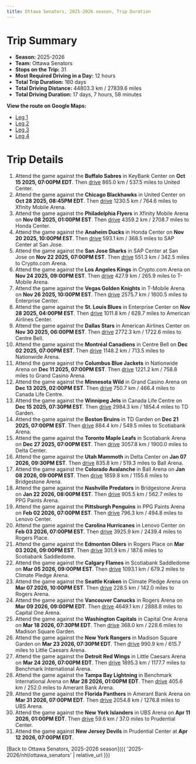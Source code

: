 ```yaml
---
title: Ottawa Senators, 2025-2026 season, Trip Duration
---
```


# Trip Summary
- **Season:** 2025-2026
- **Team:** Ottawa Senators
- **Stops on the Trip:** 31
- **Most Required Driving in a Day:** 12 hours
- **Total Trip Duration:** 180 days
- **Total Driving Distance:** 44803.3 km / 27839.6 miles
- **Total Driving Duration:** 17 days, 7 hours, 58 minutes

**View the route on Google Maps:**
- [Leg 1](https://www.google.com/maps/dir/KeyBank+Center+Buffalo/United+Center+Chicago/Xfinity+Mobile+Arena+Philadelphia/Honda+Center+Anaheim/SAP+Center+at+San+Jose+San+Jose/Crypto.com+Arena+Los+Angeles/T-Mobile+Arena+Vegas/Enterprise+Center+St.+Louis/American+Airlines+Center+Dallas/Centre+Bell+Montréal)
- [Leg 2](https://www.google.com/maps/dir/Centre+Bell+Montréal/Nationwide+Arena+Columbus/Grand+Casino+Arena+Minnesota/Canada+Life+Centre+Winnipeg/TD+Garden+Boston/Scotiabank+Arena+Toronto/Delta+Center+Utah/Ball+Arena+Colorado/Bridgestone+Arena+Nashville/PPG+Paints+Arena+Pittsburgh)
- [Leg 3](https://www.google.com/maps/dir/PPG+Paints+Arena+Pittsburgh/Lenovo+Center+Carolina/Rogers+Place+Edmonton/Scotiabank+Saddledome+Calgary/Climate+Pledge+Arena+Seattle/Rogers+Arena+Vancouver/Capital+One+Arena+Washington/Madison+Square+Garden+New+York/Little+Caesars+Arena+Detroit/Benchmark+International+Arena+Tampa+Bay)
- [Leg 4](https://www.google.com/maps/dir/Benchmark+International+Arena+Tampa+Bay/Amerant+Bank+Arena+Florida/UBS+Arena+New+York/Prudential+Center+New+Jersey)

# Trip Details
1. Attend the game against the **Buffalo Sabres** in KeyBank Center on **Oct 15 2025, 07:00PM EDT**. Then [drive](https://www.google.com/maps/dir/KeyBank+Center+Buffalo/United+Center+Chicago) 865.0 km / 537.5 miles to United Center.
2. Attend the game against the **Chicago Blackhawks** in United Center on **Oct 28 2025, 08:45PM EDT**. Then [drive](https://www.google.com/maps/dir/United+Center+Chicago/Xfinity+Mobile+Arena+Philadelphia) 1230.5 km / 764.6 miles to Xfinity Mobile Arena.
3. Attend the game against the **Philadelphia Flyers** in Xfinity Mobile Arena on **Nov 08 2025, 01:00PM EST**. Then [drive](https://www.google.com/maps/dir/Xfinity+Mobile+Arena+Philadelphia/Honda+Center+Anaheim) 4359.2 km / 2708.7 miles to Honda Center.
4. Attend the game against the **Anaheim Ducks** in Honda Center on **Nov 20 2025, 10:00PM EST**. Then [drive](https://www.google.com/maps/dir/Honda+Center+Anaheim/SAP+Center+at+San+Jose+San+Jose) 593.1 km / 368.5 miles to SAP Center at San Jose.
5. Attend the game against the **San Jose Sharks** in SAP Center at San Jose on **Nov 22 2025, 07:00PM EST**. Then [drive](https://www.google.com/maps/dir/SAP+Center+at+San+Jose+San+Jose/Crypto.com+Arena+Los+Angeles) 551.3 km / 342.5 miles to Crypto.com Arena.
6. Attend the game against the **Los Angeles Kings** in Crypto.com Arena on **Nov 24 2025, 09:00PM EST**. Then [drive](https://www.google.com/maps/dir/Crypto.com+Arena+Los+Angeles/T-Mobile+Arena+Vegas) 427.9 km / 265.9 miles to T-Mobile Arena.
7. Attend the game against the **Vegas Golden Knights** in T-Mobile Arena on **Nov 26 2025, 10:00PM EST**. Then [drive](https://www.google.com/maps/dir/T-Mobile+Arena+Vegas/Enterprise+Center+St.+Louis) 2575.7 km / 1600.5 miles to Enterprise Center.
8. Attend the game against the **St. Louis Blues** in Enterprise Center on **Nov 28 2025, 04:00PM EST**. Then [drive](https://www.google.com/maps/dir/Enterprise+Center+St.+Louis/American+Airlines+Center+Dallas) 1011.8 km / 628.7 miles to American Airlines Center.
9. Attend the game against the **Dallas Stars** in American Airlines Center on **Nov 30 2025, 06:00PM EST**. Then [drive](https://www.google.com/maps/dir/American+Airlines+Center+Dallas/Centre+Bell+Montréal) 2772.3 km / 1722.6 miles to Centre Bell.
10. Attend the game against the **Montréal Canadiens** in Centre Bell on **Dec 02 2025, 07:00PM EST**. Then [drive](https://www.google.com/maps/dir/Centre+Bell+Montréal/Nationwide+Arena+Columbus) 1148.2 km / 713.5 miles to Nationwide Arena.
11. Attend the game against the **Columbus Blue Jackets** in Nationwide Arena on **Dec 11 2025, 07:00PM EST**. Then [drive](https://www.google.com/maps/dir/Nationwide+Arena+Columbus/Grand+Casino+Arena+Minnesota) 1221.2 km / 758.8 miles to Grand Casino Arena.
12. Attend the game against the **Minnesota Wild** in Grand Casino Arena on **Dec 13 2025, 02:00PM EST**. Then [drive](https://www.google.com/maps/dir/Grand+Casino+Arena+Minnesota/Canada+Life+Centre+Winnipeg) 750.7 km / 466.4 miles to Canada Life Centre.
13. Attend the game against the **Winnipeg Jets** in Canada Life Centre on **Dec 15 2025, 07:30PM EST**. Then [drive](https://www.google.com/maps/dir/Canada+Life+Centre+Winnipeg/TD+Garden+Boston) 2984.3 km / 1854.4 miles to TD Garden.
14. Attend the game against the **Boston Bruins** in TD Garden on **Dec 21 2025, 07:00PM EST**. Then [drive](https://www.google.com/maps/dir/TD+Garden+Boston/Scotiabank+Arena+Toronto) 884.4 km / 549.5 miles to Scotiabank Arena.
15. Attend the game against the **Toronto Maple Leafs** in Scotiabank Arena on **Dec 27 2025, 07:00PM EST**. Then [drive](https://www.google.com/maps/dir/Scotiabank+Arena+Toronto/Delta+Center+Utah) 3057.8 km / 1900.0 miles to Delta Center.
16. Attend the game against the **Utah Mammoth** in Delta Center on **Jan 07 2026, 09:30PM EST**. Then [drive](https://www.google.com/maps/dir/Delta+Center+Utah/Ball+Arena+Colorado) 835.8 km / 519.3 miles to Ball Arena.
17. Attend the game against the **Colorado Avalanche** in Ball Arena on **Jan 08 2026, 09:00PM EST**. Then [drive](https://www.google.com/maps/dir/Ball+Arena+Colorado/Bridgestone+Arena+Nashville) 1859.8 km / 1155.6 miles to Bridgestone Arena.
18. Attend the game against the **Nashville Predators** in Bridgestone Arena on **Jan 22 2026, 08:00PM EST**. Then [drive](https://www.google.com/maps/dir/Bridgestone+Arena+Nashville/PPG+Paints+Arena+Pittsburgh) 905.5 km / 562.7 miles to PPG Paints Arena.
19. Attend the game against the **Pittsburgh Penguins** in PPG Paints Arena on **Feb 02 2026, 07:00PM EST**. Then [drive](https://www.google.com/maps/dir/PPG+Paints+Arena+Pittsburgh/Lenovo+Center+Carolina) 796.3 km / 494.8 miles to Lenovo Center.
20. Attend the game against the **Carolina Hurricanes** in Lenovo Center on **Feb 03 2026, 07:00PM EST**. Then [drive](https://www.google.com/maps/dir/Lenovo+Center+Carolina/Rogers+Place+Edmonton) 3925.9 km / 2439.4 miles to Rogers Place.
21. Attend the game against the **Edmonton Oilers** in Rogers Place on **Mar 03 2026, 09:00PM EST**. Then [drive](https://www.google.com/maps/dir/Rogers+Place+Edmonton/Scotiabank+Saddledome+Calgary) 301.9 km / 187.6 miles to Scotiabank Saddledome.
22. Attend the game against the **Calgary Flames** in Scotiabank Saddledome on **Mar 05 2026, 09:00PM EST**. Then [drive](https://www.google.com/maps/dir/Scotiabank+Saddledome+Calgary/Climate+Pledge+Arena+Seattle) 1093.1 km / 679.2 miles to Climate Pledge Arena.
23. Attend the game against the **Seattle Kraken** in Climate Pledge Arena on **Mar 07 2026, 10:00PM EST**. Then [drive](https://www.google.com/maps/dir/Climate+Pledge+Arena+Seattle/Rogers+Arena+Vancouver) 228.5 km / 142.0 miles to Rogers Arena.
24. Attend the game against the **Vancouver Canucks** in Rogers Arena on **Mar 09 2026, 09:00PM EDT**. Then [drive](https://www.google.com/maps/dir/Rogers+Arena+Vancouver/Capital+One+Arena+Washington) 4649.1 km / 2888.8 miles to Capital One Arena.
25. Attend the game against the **Washington Capitals** in Capital One Arena on **Mar 18 2026, 07:30PM EDT**. Then [drive](https://www.google.com/maps/dir/Capital+One+Arena+Washington/Madison+Square+Garden+New+York) 368.0 km / 228.6 miles to Madison Square Garden.
26. Attend the game against the **New York Rangers** in Madison Square Garden on **Mar 23 2026, 07:30PM EDT**. Then [drive](https://www.google.com/maps/dir/Madison+Square+Garden+New+York/Little+Caesars+Arena+Detroit) 990.9 km / 615.7 miles to Little Caesars Arena.
27. Attend the game against the **Detroit Red Wings** in Little Caesars Arena on **Mar 24 2026, 07:00PM EDT**. Then [drive](https://www.google.com/maps/dir/Little+Caesars+Arena+Detroit/Benchmark+International+Arena+Tampa+Bay) 1895.3 km / 1177.7 miles to Benchmark International Arena.
28. Attend the game against the **Tampa Bay Lightning** in Benchmark International Arena on **Mar 28 2026, 01:00PM EDT**. Then [drive](https://www.google.com/maps/dir/Benchmark+International+Arena+Tampa+Bay/Amerant+Bank+Arena+Florida) 405.6 km / 252.0 miles to Amerant Bank Arena.
29. Attend the game against the **Florida Panthers** in Amerant Bank Arena on **Mar 31 2026, 07:00PM EDT**. Then [drive](https://www.google.com/maps/dir/Amerant+Bank+Arena+Florida/UBS+Arena+New+York) 2054.8 km / 1276.8 miles to UBS Arena.
30. Attend the game against the **New York Islanders** in UBS Arena on **Apr 11 2026, 01:00PM EDT**. Then [drive](https://www.google.com/maps/dir/UBS+Arena+New+York/Prudential+Center+New+Jersey) 59.6 km / 37.0 miles to Prudential Center.
31. Attend the game against **New Jersey Devils** in Prudential Center at **Apr 12 2026, 07:00PM EDT**.

[Back to Ottawa Senators, 2025-2026 season]({{ '2025-2026/nhl/ottawa_senators' | relative_url }})
